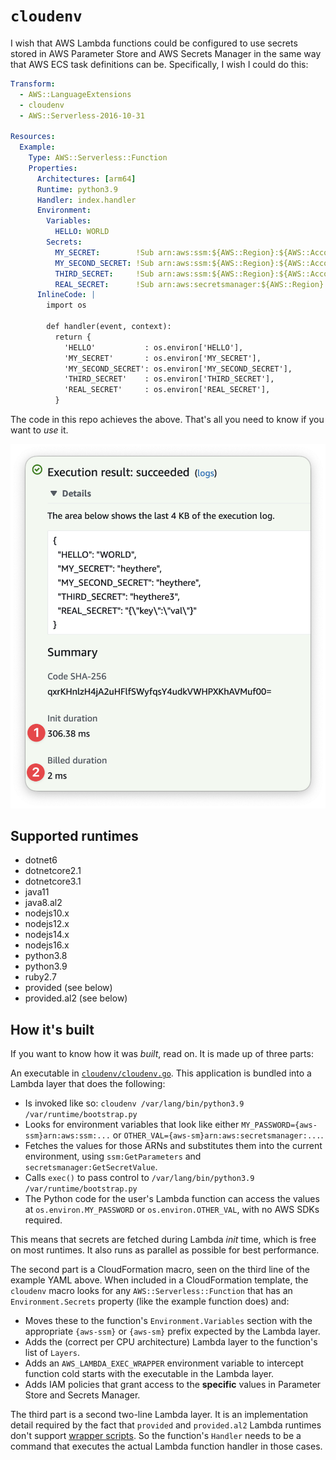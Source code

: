 # `cloudenv`

I wish that AWS Lambda functions could be configured to use secrets stored in
AWS Parameter Store and AWS Secrets Manager in the same way that AWS ECS task
definitions can be. Specifically, I wish I could do this:

```yaml
Transform:
  - AWS::LanguageExtensions
  - cloudenv
  - AWS::Serverless-2016-10-31

Resources:
  Example:
    Type: AWS::Serverless::Function
    Properties:
      Architectures: [arm64]
      Runtime: python3.9
      Handler: index.handler
      Environment:
        Variables:
          HELLO: WORLD
        Secrets:
          MY_SECRET:        !Sub arn:aws:ssm:${AWS::Region}:${AWS::AccountId}:parameter/my/parameter/name
          MY_SECOND_SECRET: !Sub arn:aws:ssm:${AWS::Region}:${AWS::AccountId}:parameter/my/parameter/name
          THIRD_SECRET:     !Sub arn:aws:ssm:${AWS::Region}:${AWS::AccountId}:parameter/my/parameter/third
          REAL_SECRET:      !Sub arn:aws:secretsmanager:${AWS::Region}:${AWS::AccountId}:secret:mysecret-rlBksU
      InlineCode: |
        import os
        
        def handler(event, context):
          return { 
            'HELLO'           : os.environ['HELLO'],
            'MY_SECRET'       : os.environ['MY_SECRET'],
            'MY_SECOND_SECRET': os.environ['MY_SECOND_SECRET'],
            'THIRD_SECRET'    : os.environ['THIRD_SECRET'],
            'REAL_SECRET'     : os.environ['REAL_SECRET'],
          }
```

The code in this repo achieves the above. That's all you need to know if you want
to _use_ it. 

![example](/docs/execution-result.png)

## Supported runtimes

* dotnet6
* dotnetcore2.1
* dotnetcore3.1
* java11
* java8.al2
* nodejs10.x
* nodejs12.x
* nodejs14.x
* nodejs16.x
* python3.8
* python3.9
* ruby2.7
* provided (see below)
* provided.al2 (see below)

## How it's built

If you want to know how it was _built_, read on. It is made up of three parts:

An executable in [`cloudenv/cloudenv.go`](/cloudenv/cloudenv.go). This application
is bundled into a Lambda layer that does the following:

* Is invoked like so: `cloudenv /var/lang/bin/python3.9 /var/runtime/bootstrap.py`
* Looks for environment variables that look like either `MY_PASSWORD={aws-ssm}arn:aws:ssm:...` 
  or `OTHER_VAL={aws-sm}arn:aws:secretsmanager:...`.
* Fetches the values for those ARNs and substitutes them into the current 
  environment, using `ssm:GetParameters` and `secretsmanager:GetSecretValue`.
* Calls `exec()` to pass control to `/var/lang/bin/python3.9 /var/runtime/bootstrap.py`
* The Python code for the user's Lambda function can access the values at
  `os.environ.MY_PASSWORD` or `os.environ.OTHER_VAL`, with no AWS SDKs required.

This means that secrets are fetched during Lambda _init_ time, which is free on 
most runtimes. It also runs as parallel as possible for best performance.

The second part is a CloudFormation macro, seen on the third line of the example
YAML above. When included in a CloudFormation template, the `cloudenv` macro 
looks for any `AWS::Serverless::Function` that has an `Environment.Secrets` 
property (like the example function does) and:

* Moves these to the function's `Environment.Variables` section with the 
  appropriate `{aws-ssm}` or `{aws-sm}` prefix expected by the Lambda layer.
* Adds the (correct per CPU architecture) Lambda layer to the function's list 
  of `Layers`.
* Adds an `AWS_LAMBDA_EXEC_WRAPPER` environment variable to intercept function
  cold starts with the executable in the Lambda layer.
* Adds IAM policies that grant access to the **specific** values in Parameter
  Store and Secrets Manager.

The third part is a second two-line Lambda layer. It is an implementation detail
required by the fact that `provided` and `provided.al2` Lambda runtimes don't
support [wrapper scripts][wrapper-scripts]. So the function's `Handler` needs to
be a command that executes the actual Lambda function handler in those cases.

[wrapper-scripts]: https://docs.aws.amazon.com/lambda/latest/dg/runtimes-modify.html#runtime-wrapper
